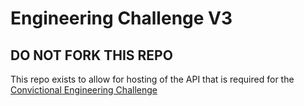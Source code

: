 # Engineering Challenge V3
## DO NOT FORK THIS REPO

This repo exists to allow for hosting of the API that is required for the [Convictional Engineering Challenge](https://github.com/convictional/engineering-interview)
